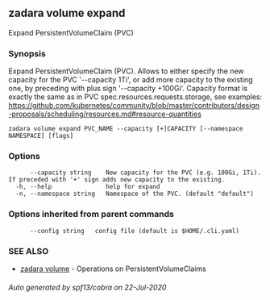 ## zadara volume expand

Expand PersistentVolumeClaim (PVC)

### Synopsis

Expand PersistentVolumeClaim (PVC).
 Allows to either specify the new capacity for the PVC '--capacity 1Ti',
 or add more capacity to the existing one, by preceding with plus sign '--capacity +100Gi'.
 Capacity format is exactly the same as in PVC spec.resources.requests.storage, see examples:
 https://github.com/kubernetes/community/blob/master/contributors/design-proposals/scheduling/resources.md#resource-quantities
 

```
zadara volume expand PVC_NAME --capacity [+]CAPACITY [--namespace NAMESPACE] [flags]
```

### Options

```
      --capacity string    New capacity for the PVC (e.g. 100Gi, 1Ti). If preceded with '+' sign adds new capacity to the existing.
  -h, --help               help for expand
  -n, --namespace string   Namespace of the PVC. (default "default")
```

### Options inherited from parent commands

```
      --config string   config file (default is $HOME/.cli.yaml)
```

### SEE ALSO

* [zadara volume](zadara_volume.md)	 - Operations on PersistentVolumeClaims

###### Auto generated by spf13/cobra on 22-Jul-2020
